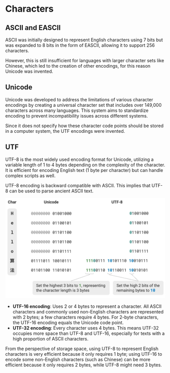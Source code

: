 # Characters

## ASCII and EASCII

ASCII was initially designed to represent English characters using 7 bits but was expanded to 8 bits in the form of EASCII, allowing it to support 256 characters.

However, this is still insufficient for languages with larger character sets like Chinese, which led to the creation of other encodings, for this reason Unicode was invented.

## Unicode

Unicode was developed to address the limitations of various character encodings by creating a universal character set that includes over 149,000 characters across many languages.
This system aims to standardize encoding to prevent incompatibility issues across different systems.

Since it does not specify how these character code points should be stored in a computer system, the UTF encodings were invented.

## UTF

UTF-8 is the most widely used encoding format for Unicode, utilizing a variable length of 1 to 4 bytes depending on the complexity of the character.
It is efficient for encoding English text (1 byte per character) but can handle complex scripts as well.

UTF-8 encoding is backward compatible with ASCII. This implies that UTF-8 can be used to parse ancient ASCII text.

![](characters/image1.jpg)

- **UTF-16 encoding**: Uses 2 or 4 bytes to represent a character. All ASCII characters and commonly used non-English characters are represented with 2 bytes; a few characters require 4 bytes. For 2-byte characters, the UTF-16 encoding equals the Unicode code point.
- **UTF-32 encoding**: Every character uses 4 bytes. This means UTF-32 occupies more space than UTF-8 and UTF-16, especially for texts with a high proportion of ASCII characters.

From the perspective of storage space, using UTF-8 to represent English characters is very efficient because it only requires 1 byte; using UTF-16 to encode some non-English characters (such as Chinese) can be more efficient because it only requires 2 bytes, while UTF-8 might need 3 bytes.

